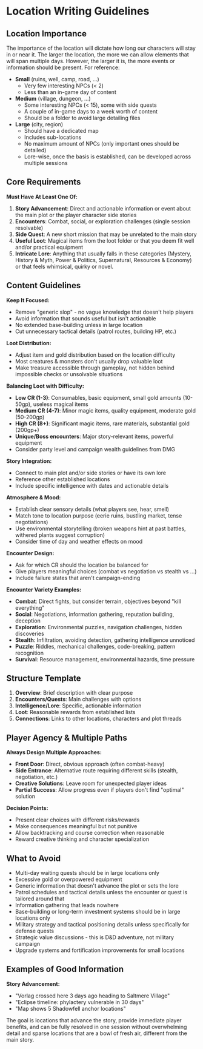 # Location Writing Guidelines

## Location Importance
The importance of the location will dictate how long our characters will stay in or near it. The larger the location, the more we can allow elements that will span multiple days. However, the larger it is, the more events or information should be present.
For reference:
- **Small** (ruins, well, camp, road, ...)
	- Very few interesting NPCs (< 2)
	- Less than an in-game day of content
- **Medium** (village, dungeon, ...)
	- Some interesting NPCs (< 15), some with side quests
	- A couple of in-game days to a week worth of content
	- Should be a folder to avoid large detailing files
- **Large** (city, region)
	- Should have a dedicated map
	- Includes sub-locations
	- No maximum amount of NPCs (only important ones should be detailed)
	- Lore-wise, once the basis is established, can be developed across multiple sessions

## Core Requirements

**Must Have At Least One Of:**
1. **Story Advancement**: Direct and actionable information or event about the main plot or the player character side stories
2. **Encounters**: Combat, social, or exploration challenges (single session resolvable)
3. **Side Quest**: A new short mission that may be unrelated to the main story
4. **Useful Loot**: Magical items from the loot folder or that you deem fit well and/or practical equipment
5. **Intricate Lore**: Anything that usually falls in these categories (Mystery, History & Myth, Power & Politics, Supernatural, Resources & Economy) or that feels whimsical, quirky or novel.

## Content Guidelines

**Keep It Focused:**
- Remove "generic slop" - no vague knowledge that doesn't help players
- Avoid information that sounds useful but isn't actionable
- No extended base-building unless in large location
- Cut unnecessary tactical details (patrol routes, building HP, etc.)

**Loot Distribution:**
- Adjust item and gold distribution based on the location difficulty
- Most creatures & monsters don't usually drop valuable loot
- Make treasure accessible through gameplay, not hidden behind impossible checks or unsolvable situations

**Balancing Loot with Difficulty:**
- **Low CR (1-3)**: Consumables, basic equipment, small gold amounts (10-50gp), useless magical items
- **Medium CR (4-7)**: Minor magic items, quality equipment, moderate gold (50-200gp)
- **High CR (8+)**: Significant magic items, rare materials, substantial gold (200gp+)
- **Unique/Boss encounters**: Major story-relevant items, powerful equipment
- Consider party level and campaign wealth guidelines from DMG

**Story Integration:**
- Connect to main plot and/or side stories or have its own lore
- Reference other established locations
- Include specific intelligence with dates and actionable details

**Atmosphere & Mood:**
- Establish clear sensory details (what players see, hear, smell)
- Match tone to location purpose (eerie ruins, bustling market, tense negotiations)
- Use environmental storytelling (broken weapons hint at past battles, withered plants suggest corruption)
- Consider time of day and weather effects on mood

**Encounter Design:**
- Ask for which CR should the location be balanced for
- Give players meaningful choices (combat vs negotiation vs stealth vs ...)
- Include failure states that aren't campaign-ending

**Encounter Variety Examples:**
- **Combat**: Direct fights, but consider terrain, objectives beyond "kill everything"
- **Social**: Negotiations, information gathering, reputation building, deception
- **Exploration**: Environmental puzzles, navigation challenges, hidden discoveries
- **Stealth**: Infiltration, avoiding detection, gathering intelligence unnoticed
- **Puzzle**: Riddles, mechanical challenges, code-breaking, pattern recognition
- **Survival**: Resource management, environmental hazards, time pressure

## Structure Template

1. **Overview**: Brief description with clear purpose
2. **Encounters/Quests**: Main challenges with options
3. **Intelligence/Lore**: Specific, actionable information
4. **Loot**: Reasonable rewards from established lists
5. **Connections**: Links to other locations, characters and plot threads

## Player Agency & Multiple Paths

**Always Design Multiple Approaches:**
- **Front Door**: Direct, obvious approach (often combat-heavy)
- **Side Entrance**: Alternative route requiring different skills (stealth, negotiation, etc.)
- **Creative Solutions**: Leave room for unexpected player ideas
- **Partial Success**: Allow progress even if players don't find "optimal" solution

**Decision Points:**
- Present clear choices with different risks/rewards
- Make consequences meaningful but not punitive
- Allow backtracking and course correction when reasonable
- Reward creative thinking and character specialization

## What to Avoid

- Multi-day waiting quests should be in large locations only
- Excessive gold or overpowered equipment
- Generic information that doesn't advance the plot or sets the lore
- Patrol schedules and tactical details unless the encounter or quest is tailored around that
- Information gathering that leads nowhere
- Base-building or long-term investment systems should be in large locations only
- Military strategy and tactical positioning details unless specifically for defense quests
- Strategic value discussions - this is D&D adventure, not military campaign
- Upgrade systems and fortification improvements for small locations

## Examples of Good Information

**Story Advancement:**
- "Vorlag crossed here 3 days ago heading to Saltmere Village"
- "Eclipse timeline: phylactery vulnerable in 30 days"
- "Map shows 5 Shadowfell anchor locations"

The goal is locations that advance the story, provide immediate player benefits, and can be fully resolved in one session without overwhelming detail and sparse locations that are a bowl of fresh air, different from the main story.